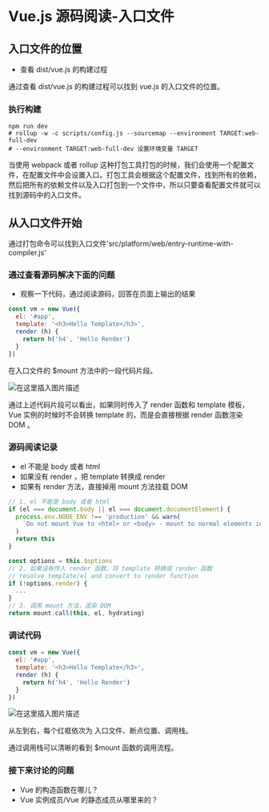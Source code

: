# Vue.js 源码阅读-入口文件

## 入口文件的位置

- 查看 dist/vue.js 的构建过程

通过查看 dist/vue.js 的构建过程可以找到 vue.js 的入口文件的位置。

### 执行构建

```shell
npm run dev
# rollup -w -c scripts/config.js --sourcemap --environment TARGET:web-full-dev
# --environment TARGET:web-full-dev 设置环境变量 TARGET
```

当使用 webpack 或者 rollup 这种打包工具打包的时候，我们会使用一个配置文件，在配置文件中会设置入口。打包工具会根据这个配置文件，找到所有的依赖，然后把所有的依赖文件以及入口打包到一个文件中，所以只要查看配置文件就可以找到源码中的入口文件。

## 从入口文件开始

通过打包命令可以找到入口文件'src/platform/web/entry-runtime-with-compiler.js'

### 通过查看源码解决下面的问题

- 观察一下代码，通过阅读源码，回答在页面上输出的结果

```js
const vm = new Vue({
  el: '#app',
  template: '<h3>Hello Template</h3>',
  render (h) {
    return h('h4', 'Hello Render')
  }
})
```

在入口文件的 $mount 方法中的一段代码片段。

![在这里插入图片描述](https://img-blog.csdnimg.cn/20200720203433328.png)

通过上述代码片段可以看出，如果同时传入了 render 函数和 template 模板，Vue 实例的时候时不会转换 template 的，而是会直接根据 render 函数渲染 DOM 。

### 源码阅读记录

- el 不能是 body 或者 html
- 如果没有 render ，把 template 转换成 render
- 如果有 render 方法，直接掉用 mount 方法挂载 DOM

```js
// 1. el 不能是 body 或者 html
if (el === document.body || el === document.documentElement) {
  process.env.NODE_ENV !== 'production' && warn(
    `Do not mount Vue to <html> or <body> - mount to normal elements instead.`
  )
  return this
}

const options = this.$options
// 2. 如果没有传入 render 函数，将 template 转换成 render 函数
// resolve template/el and convert to render function
if (!options.render) {
  ...
}
// 3. 调用 mount 方法，渲染 DOM
return mount.call(this, el, hydrating)
```

### 调试代码

```js
const vm = new Vue({
  el: '#app',
  template: '<h3>Hello Template</h3>',
  render (h) {
    return h('h4', 'Hello Render')
  }
})
```

![在这里插入图片描述](https://img-blog.csdnimg.cn/20200720211243694.png?x-oss-process=image/watermark,type_ZmFuZ3poZW5naGVpdGk,shadow_10,text_aHR0cHM6Ly9ibG9nLmNzZG4ubmV0L2Zhbmd4dWFuMTUwOQ==,size_1,color_FFFFFF,t_70)

从左到右，每个红框依次为 入口文件、断点位置、调用栈。

通过调用栈可以清晰的看到 $mount 函数的调用流程。

### 接下来讨论的问题

- Vue 的构造函数在哪儿？
- Vue 实例成员/Vue 的静态成员从哪里来的？